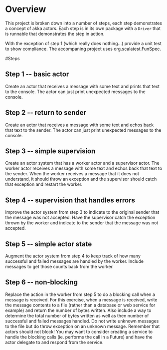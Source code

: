 # Overview
This project is broken down into a number of steps, each step demonstrates a concept of akka actors.  Each step is in its own package with a `Driver` that is runnable that demonstrates the step in action.

With the exception of step 1 (which really does nothing...) provide a unit test to show compliance.  The accompaning project uses org.scalatest.FunSpec.

#Steps
## Step 1 -- basic actor
Create an actor that receives a message with some text and prints that text to the console.  The actor can just print unexpected messages to the console.
## Step 2 -- return to sender
Create an actor that receives a message with some text and echos back that text to the sender.  The actor can just print unexpected messages to the console.
## Step 3 -- simple supervision
Create an actor system that has a worker actor and a supervisor actor.  The worker actor receives a message with some text and echos back that text to the sender.  When the worker receives a message that it does not understand, it should throw an exception and the supervisor should catch that exception and restart the worker.
## Step 4 -- supervision that handles errors
Improve the actor system from step 3 to indicate to the original sender that the message was not accepted.
Have the supervisor catch the exception thrown by the worker and indicate to the sender that the message was not accepted.
## Step 5 -- simple actor state
Augment the actor system from step 4 to keep track of how many successful and failed messages are handled by the worker.  Include messages to get those counts back from the worker.
## Step 6 -- non-blocking 
Replace the action in the worker from step 5 to do a blocking call when a message is received.  For this exercise, when a message is received, write the message contents to a file (rather than a database or web service for example) and return the number of bytes written.  Also include a way to determine the total number of bytes written as well as then number of successful and failed messages handled. Do not write unknown messages to the file but do throw exception on an unknown message.  Remember that actors should not block!  You may want to consider creating a service to handle the blocking calls (ie. performs the call in a Future) and have the actor delegate to and respond from the service.


